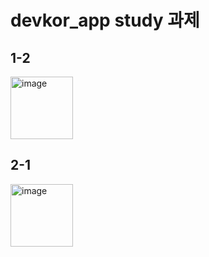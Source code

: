 # devkor_app study 과제

## 1-2
<img width="100" alt="image" src="https://user-images.githubusercontent.com/90368392/192409973-3c00c398-ea30-46e2-a9bd-8b52f1177719.png">
 
## 2-1
<img width="100" alt="image" src="https://user-images.githubusercontent.com/90368392/192409795-e360a00b-69a4-480e-9d80-b46da4e2c08c.png">
